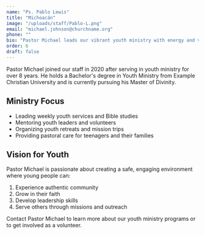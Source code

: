 ```yaml
---
name: "Ps. Pablo Lewis"
title: "Michoacán"
image: "/uploads/staff/Pablo-L.png"
email: "michael.johnson@churchname.org"
phone: ""
bio: "Pastor Michael leads our vibrant youth ministry with energy and vision, helping young people discover their identity in Christ"
order: 6
draft: false
---
```


Pastor Michael joined our staff in 2020 after serving in youth ministry for over 8 years. He holds a Bachelor's degree in Youth Ministry from Example Christian University and is currently pursuing his Master of Divinity.

## Ministry Focus

- Leading weekly youth services and Bible studies
- Mentoring youth leaders and volunteers
- Organizing youth retreats and mission trips
- Providing pastoral care for teenagers and their families

## Vision for Youth

Pastor Michael is passionate about creating a safe, engaging environment where young people can:

1. Experience authentic community
2. Grow in their faith
3. Develop leadership skills
4. Serve others through missions and outreach

Contact Pastor Michael to learn more about our youth ministry programs or to get involved as a volunteer.